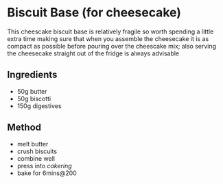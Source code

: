 # Biscuit Base (for cheesecake)
This cheescake biscuit base is relatively fragile so worth spending a little
extra time making sure that when you assemble the cheesecake it is as compact
as possible before pouring over the cheescake mix; also serving the cheesecake
straight out of the fridge is always advisable

## Ingredients
- 50g butter
- 50g biscotti
- 150g digestives

## Method
- melt butter
- crush biscuits
- combine well
- press into $cake ring$
- bake for 6mins@200
